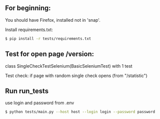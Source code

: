 ## For beginning:

You should have Firefox, installed not in 'snap'.

Install requirements.txt:

```bash
$ pip install -r tests/requirements.txt
```


## Test for open page /version:
class SingleCheckTestSelenium(BasicSeleniumTest) with 1 test

Test check: if page with random single check opens (from "/statistic")

## Run run_tests

use login and password from .env

```bash
$ python tests/main.py --host host --login login --password password
```
